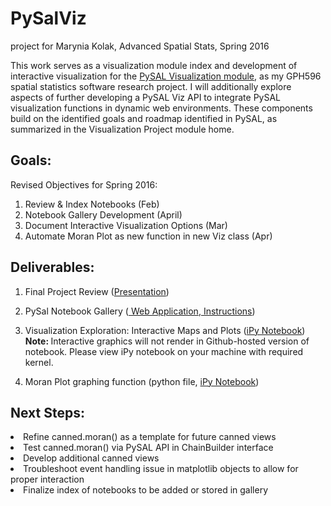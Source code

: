 # PySalViz

project for Marynia Kolak, 
Advanced Spatial Stats, Spring 2016

This work serves as a visualization module index and development of interactive visualization for the <a href="https://github.com/pysal/pysal/wiki/PySAL-Visualization-Project">PySAL Visualization module</a>, as my GPH596 spatial statistics software research project. I will additionally explore aspects of further developing a PySAL Viz API to integrate PySAL visualization functions in dynamic web environments. These components build on the identified goals and roadmap identified in PySAL, as summarized in the Visualization Project module home.


## Goals:

Revised Objectives for Spring 2016:

1. Review & Index Notebooks (Feb) <br>
2. Notebook Gallery Development (April) <br>
3. Document Interactive Visualization Options (Mar) <br>
4. Automate Moran Plot as new function in new Viz class (Apr) <br>


## Deliverables:

1. Final Project Review (<a href="https://github.com/Makosak/PySalViz/blob/master/PySAL%20Project%20Final%20(M.Kolak).pdf">Presentation</a>)

2. PySal Notebook Gallery (<a href="http://pysal.github.io/notebooks"> Web Application</a>,<a href="https://github.com/pysal/notebooks/tree/gh-pages"> Instructions</a>)

3. Visualization Exploration: Interactive Maps and Plots (<a href="https://github.com/Makosak/PySalViz/blob/master/Interactive%20Visualization%20Comparison.ipynb">iPy Notebook</a>) <br> <b> Note: </b> Interactive graphics will not render in Github-hosted version of notebook. Please view iPy notebook on your machine with required kernel.

3. Moran Plot graphing function (python file, <a href="https://github.com/Makosak/PySalViz/blob/master/CannedViews/Scatter%20Plots%20-%20Moran.ipynb">iPy Notebook</a>)


## Next Steps:

<li> Refine canned.moran() as a template for future canned views </li> 
<li> Test canned.moran() via PySAL API in ChainBuilder interface </li>
<li> Develop additional canned views </li>
<li> Troubleshoot event handling issue in matplotlib objects to allow for proper interaction </li>
<li> Finalize index of notebooks to be added or stored in gallery </li>





